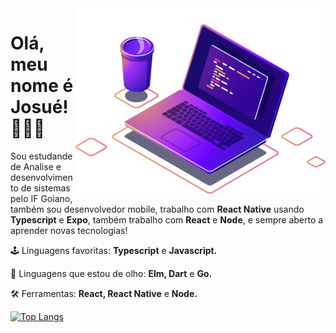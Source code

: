 <img src="https://github.com/JosueCesar/JosueCesar/blob/main/images/computer-illustration.png" min-width="400px" max-width="400px" width="400px" align="right" alt="Computador iuriCode">

<h1>Olá, meu nome é Josué! 🙋🏻‍♂️</h1>

<p align="left"> 
  Sou estudande de Analise e desenvolvimento de sistemas pelo IF Goiano, também sou desenvolvedor mobile, trabalho com <strong>React Native</strong> usando <strong>Typescript</strong> e <strong>Expo</strong>, também trabalho com <strong>React</strong> e <strong>Node</strong>, e sempre aberto a aprender novas tecnologias!
</p>

<p align="left">
  🕹 Linguagens favoritas: <strong>Typescript</strong> e <strong>Javascript.</strong>
</p>

<p align="left">
  🎯 Linguagens que estou de olho: <strong>Elm, Dart</strong> e <strong>Go.</strong>
</p>

<p align="left">
  🛠 Ferramentas: <strong>React, React Native</strong> e <strong>Node.</strong>
</p>

[![Top Langs](https://github-readme-stats.vercel.app/api/top-langs/?username=JosueCesar)](https://github.com/JosueCesar/github-readme-stats)

